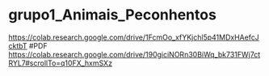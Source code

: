 # grupo1_Animais_Peconhentos
https://colab.research.google.com/drive/1FcmOo_xfYKjchl5p41MDxHAefcJcktbT
#PDF
https://colab.research.google.com/drive/190giciNORn30BiWq_bk731FWj7ctRYL7#scrollTo=q10FX_hxmSXz
